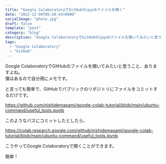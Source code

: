 ```yaml
---
title: "Google ColaboratoryでGitHubのipynbファイルを開く"
date: "2022-12-04T05:58:43+0900"
socialImage: "photo.jpg"
draft: false
template: "post"
category: "blog"
description: "Google ColaboratoryでGitHubのipynbファイルを開いてみたいと思うこと、ありますよね。僕はあるので自分用にメモです。"
tags:
  - "Google Colaboratory"
  - "GitHub"
---
```


Google ColaboratoryでGitHubのファイルを開いてみたいと思うこと、ありますよね。  
僕はあるので自分用にメモです。

と言っても簡単で、GitHubでパブリックのリポジトリにファイルをコミットするだけです。

<https://github.com/nishidemasami/google-colab-tutorial/blob/main/ubuntu-command/useful_tools.ipynb>

このようなパスにコミットしたとしたら、

<https://colab.research.google.com/github/nishidemasami/google-colab-tutorial/blob/main/ubuntu-command/useful_tools.ipynb>

こうやってGoogle Colaboratoryで開くことができます。

簡単！
